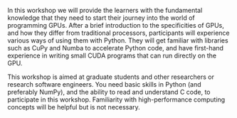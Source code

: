 In this workshop we will provide the learners with the fundamental knowledge that they need to start their journey into the world of programming GPUs. After a brief introduction to the specificities of GPUs, and how they differ from traditional processors, participants will experience various ways of using them with Python. They will get familiar with libraries such as CuPy and Numba to accelerate Python code, and have first-hand experience in writing small CUDA programs that can run directly on the GPU. 

This workshop is aimed at graduate students and other researchers or research software engineers. You need basic skills in Python (and preferably NumPy), and the ability to read and understand C code, to participate in this workshop. Familiarity with high-performance computing concepts will be helpful but is not necessary. 